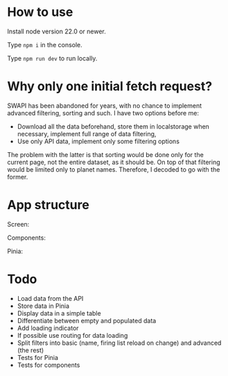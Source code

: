 # How to use
Install node version 22.0 or newer.

Type `npm i` in the console.

Type `npm run dev` to run locally.

# Why only one initial fetch request?
SWAPI has been abandoned for years, with no chance to implement advanced filtering, sorting and such. I have two options before
me:
* Download all the data beforehand, store them in localstorage when necessary, implement full range of data filtering,
* Use only API data, implement only some filtering options

The problem with the latter is that sorting would be done only for the current page, not the entire dataset, as it should be. On
top of that filtering would be limited only to planet names. Therefore, I decoded to go with the former.

# App structure
Screen:

Components:

Pinia: 
# Todo

* Load data from the API
* Store data in Pinia
* Display data in a simple table
* Differentiate between empty and populated data
* Add loading indicator
* If possible use routing for data loading
* Split filters into basic (name, firing list reload on change) and advanced (the rest)
* Tests for Pinia
* Tests for components
